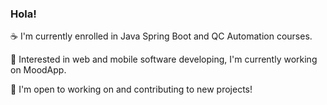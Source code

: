 ### Hola! 

☕ I'm currently enrolled in Java Spring Boot and QC Automation courses. 

🧪 Interested in web and mobile software developing, I'm currently working on MoodApp.

🚀 I'm open to working on and contributing to new projects!


